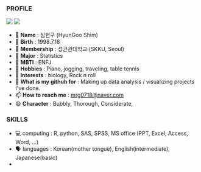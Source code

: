 ### PROFILE

<a href="https://www.instagram.com/99_is_shimshim" target="_blank"><img src="https://img.shields.io/badge/Instagram-F07A90?style=plastic&logo=instagram&logoColor=000000"/></a>
<a href="https://www.notion.so/99_is_shimshim-7b5092e2d056412e8fad957ae6330cf8" target="_blank"><img src="https://img.shields.io/badge/Notion-000000?style=plastic&logo=notion&logoColor=#000000"/></a>

- 💎 **Name** : 심현구 (HyunGoo Shim)
- 🍰 **Birth** : 1998.7.18
- 🏫 **Membership** : 성균관대학교 (SKKU, Seoul)
- 💯 **Major** : Statistics
- 🔰 **MBTI** : ENFJ
- 🎹 **Hobbies** : Piano, jogging, traveling, table tennis
- 🐶 **Interests** : biology, Rock n roll
- 🌂 **What is my github for** : Making up data analysis / visualizing projects I've done.
- 📫 **How to reach me** : mrg0718@naver.com
- 😄 **Character** : Bubbly, Thorough, Considerate, 

### SKILLS
- 💻 computing : R, python, SAS, SPSS, MS office (PPT, Excel, Access, Word, ...)
- 🗣️ languages : Korean(mother tongue), English(intermediate), Japanese(basic)
- 
